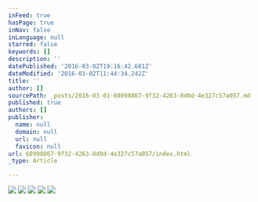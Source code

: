 ```yaml
---
inFeed: true
hasPage: true
inNav: false
inLanguage: null
starred: false
keywords: []
description: ''
datePublished: '2016-03-02T19:16:42.681Z'
dateModified: '2016-03-02T11:44:34.242Z'
title: ''
author: []
sourcePath: _posts/2016-03-01-60998867-9f32-4263-8d0d-4e327c57a057.md
published: true
authors: []
publisher:
  name: null
  domain: null
  url: null
  favicon: null
url: 60998867-9f32-4263-8d0d-4e327c57a057/index.html
_type: Article

---
```

![](https://s3-us-west-2.amazonaws.com/the-grid-img/p/1b0078bd6b30d92d260a40c67764679e77649436.jpg)
![](https://s3-us-west-2.amazonaws.com/the-grid-img/p/8abc582f1b2a86f1da97abd844d57ae4d54d313e.jpg)
![](https://s3-us-west-2.amazonaws.com/the-grid-img/p/346c35d1c168d6dc0d0ac09890d3b9fa79f03ccc.jpg)
![](https://s3-us-west-2.amazonaws.com/the-grid-img/p/d22fb8aacbdebfa4c2d63520c5688ed50843d710.jpg)
![](https://s3-us-west-2.amazonaws.com/the-grid-img/p/c0e0c087ce13feda0364139a44a6e12bbc19e8bb.jpg)